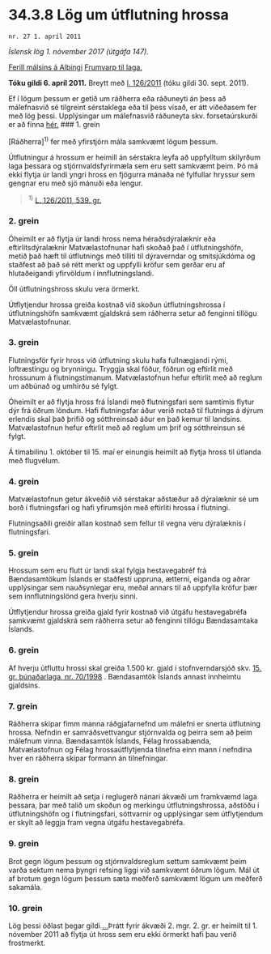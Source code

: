 # 34.3.8 Lög um útflutning hrossa

`nr. 27 1. apríl 2011`

_Íslensk lög 1. nóvember 2017 (útgáfa 147)._

[Ferill málsins á Alþingi](https://www.althingi.is/thingstorf/thingmalalistar-eftir-thingum/ferill/?ltg=139&mnr=433)
[Frumvarp til laga.](https://www.althingi.is/altext/139/s/0709.html)

**Tóku gildi 6. apríl 2011.**
Breytt með
[l. 126/2011](https://althingi.is/altext/stjt/2011.126.html) (tóku gildi 30. sept. 2011).

Ef í lögum þessum er getið um ráðherra eða ráðuneyti án þess að málefnasvið sé tilgreint sérstaklega eða til þess vísað, er átt viðeðasem fer með lög þessi. Upplýsingar um málefnasvið ráðuneyta skv. forsetaúrskurði er að finna [hér.](2017015.md) ### 1. grein

[Ráðherra]<sup>1)</sup> fer með yfirstjórn mála samkvæmt lögum þessum.

Útflutningur á hrossum er heimill án sérstakra leyfa að uppfylltum skilyrðum laga þessara og stjórnvaldsfyrirmæla sem eru sett samkvæmt þeim. Þó má ekki flytja úr landi yngri hross en fjögurra mánaða né fylfullar hryssur sem gengnar eru með sjö mánuði eða lengur.

> <sup>1)</sup> [L. 126/2011, 539. gr.](https://althingi.is/altext/stjt/2011.126.html)

### 2. grein

Óheimilt er að flytja úr landi hross nema héraðsdýralæknir eða eftirlitsdýralæknir Matvælastofnunar hafi skoðað það í útflutningshöfn, metið það hæft til útflutnings með tilliti til dýraverndar og smitsjúkdóma og staðfest að það sé rétt merkt og uppfylli kröfur sem gerðar eru af hlutaðeigandi yfirvöldum í innflutningslandi.

Öll útflutningshross skulu vera örmerkt.

Útflytjendur hrossa greiða kostnað við skoðun útflutningshrossa í útflutningshöfn samkvæmt gjaldskrá sem ráðherra setur að fenginni tillögu Matvælastofnunar.

### 3. grein

Flutningsför fyrir hross við útflutning skulu hafa fullnægjandi rými, loftræstingu og brynningu. Tryggja skal fóður, fóðrun og eftirlit með hrossunum á flutningstímanum. Matvælastofnun hefur eftirlit með að reglum um aðbúnað og umhirðu sé fylgt.

Óheimilt er að flytja hross frá Íslandi með flutningsfari sem samtímis flytur dýr frá öðrum löndum. Hafi flutningsfar áður verið notað til flutnings á dýrum erlendis skal það þrifið og sótthreinsað áður en það kemur til landsins. Matvælastofnun hefur eftirlit með að reglum um þrif og sótthreinsun sé fylgt.

Á tímabilinu 1. október til 15. maí er einungis heimilt að flytja hross til útlanda með flugvélum.

### 4. grein

Matvælastofnun getur ákveðið við sérstakar aðstæður að dýralæknir sé um borð í flutningsfari og hafi yfirumsjón með eftirliti hrossa í flutningi.

Flutningsaðili greiðir allan kostnað sem fellur til vegna veru dýralæknis í flutningsfari.

### 5. grein

Hrossum sem eru flutt úr landi skal fylgja hestavegabréf frá Bændasamtökum Íslands er staðfesti uppruna, ætterni, eiganda og aðrar upplýsingar sem nauðsynlegar eru, meðal annars til að uppfylla kröfur þær sem innflutningslönd gera hverju sinni.

Útflytjendur hrossa greiða gjald fyrir kostnað við útgáfu hestavegabréfa samkvæmt gjaldskrá sem ráðherra setur að fenginni tillögu Bændasamtaka Íslands.

### 6. grein

Af hverju útfluttu hrossi skal greiða 1.500 kr. gjald í stofnverndarsjóð skv. [15. gr. búnaðarlaga, nr. 70/1998](1998070.md#G15) . Bændasamtök Íslands annast innheimtu gjaldsins.

### 7. grein

Ráðherra skipar fimm manna ráðgjafarnefnd um málefni er snerta útflutning hrossa. Nefndin er samráðsvettvangur stjórnvalda og þeirra sem að þeim málefnum vinna. Bændasamtök Íslands, Félag hrossabænda, Matvælastofnun og Félag hrossaútflytjenda tilnefna einn mann í nefndina hver en ráðherra skipar formann án tilnefningar.

### 8. grein

Ráðherra er heimilt að setja í reglugerð nánari ákvæði um framkvæmd laga þessara, þar með talið um skoðun og merkingu útflutningshrossa, aðstöðu í útflutningshöfn og í flutningsfari, sóttvarnir og upplýsingar sem útflytjendum er skylt að leggja fram vegna útgáfu hestavegabréfa.

### 9. grein

Brot gegn lögum þessum og stjórnvaldsreglum settum samkvæmt þeim varða sektum nema þyngri refsing liggi við samkvæmt öðrum lögum. Mál út af brotum gegn lögum þessum sæta meðferð samkvæmt lögum um meðferð sakamála.

### 10. grein

Lög þessi öðlast þegar gildi.[…](https://www.althingi.is/lagasafn/leidbeiningar/)Þrátt fyrir ákvæði 2. mgr. 2. gr. er heimilt til 1. nóvember 2011 að flytja út hross sem eru ekki örmerkt hafi þau verið frostmerkt.
